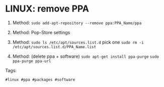 # LINUX: remove PPA

1. Method:
`sudo add-apt-repository --remove ppa:PPA_Name/ppa`

1. Method:
Pop-Store settings

1. Method:
`sudo ls /etc/apt/sources.list.d`
pick one
`sudo rm -i /etc/apt/sources.list.d/PPA_Name.list`

1. Method: (delete ppa + software)
`sudo apt-get install ppa-purge`
`sudo ppa-purge ppa-url`

Tags:

    #linux #ppa #packages #software
